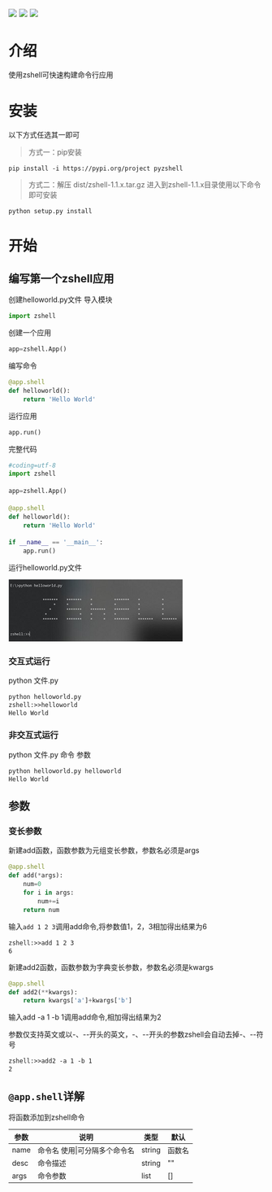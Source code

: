 ![](https://img.shields.io/badge/zshell-1.1.3-blue) ![](https://img.shields.io/badge/license-MIT-000000.svg) ![](https://img.shields.io/badge/pypi-1.1.3-lightgrey)
----------------
# 介绍
使用zshell可快速构建命令行应用


# 安装
以下方式任选其一即可
> 方式一：pip安装
```shell
pip install -i https://pypi.org/project pyzshell
```
> 方式二：解压 dist/zshell-1.1.x.tar.gz 进入到zshell-1.1.x目录使用以下命令即可安装
```shell
python setup.py install
```

# 开始
## 编写第一个zshell应用
创建helloworld.py文件
导入模块
```python
import zshell

```
创建一个应用
```python
app=zshell.App()
```
编写命令
```python
@app.shell
def helloworld():
    return 'Hello World'
```
运行应用
```python
app.run()
```
完整代码
```python
#coding=utf-8
import zshell

app=zshell.App()

@app.shell
def helloworld():
    return 'Hello World'
    
if __name__ == '__main__':
    app.run()
```

运行helloworld.py文件

![图1](https://raw.githubusercontent.com/cedar12/zshell/master/example-images/helloworld-1.jpg)

### 交互式运行
python 文件.py
```shell
python helloworld.py
zshell:>>helloworld
Hello World
```
### 非交互式运行
python 文件.py 命令 参数
```shell
python helloworld.py helloworld
Hello World
```

## 参数
### 变长参数
新建add函数，函数参数为元组变长参数，参数名必须是args
```python
@app.shell
def add(*args):
    num=0
    for i in args:
        num+=i
    return num
```
输入``add 1 2 3``调用add命令,将参数值1，2，3相加得出结果为6
```shell
zshell:>>add 1 2 3
6
```
新建add2函数，函数参数为字典变长参数，参数名必须是kwargs
```python
@app.shell
def add2(**kwargs):
    return kwargs['a']+kwargs['b']
```
输入add -a 1 -b 1调用add命令,相加得出结果为2

参数仅支持英文或以-、--开头的英文，-、--开头的参数zshell会自动去掉-、--符号
```shell
zshell:>>add2 -a 1 -b 1
2
```

## `@app.shell`详解
将函数添加到zshell命令

| 参数 | 说明   | 类型  | 默认 |
|--	 |--	 |--   |--   |
| name | 命令名 使用\|可分隔多个命令名 | string  | 函数名 |
| desc | 命令描述 | string | ""    |
| args | 命令参数 | list | []    |




